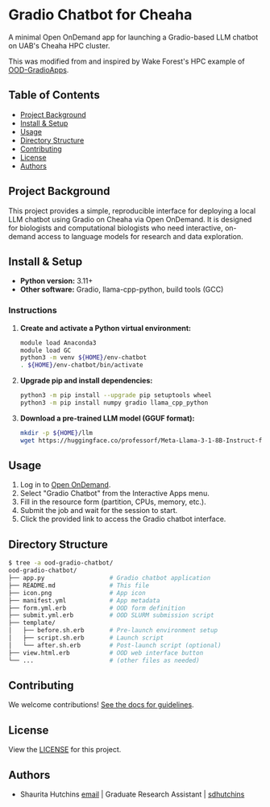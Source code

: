 # Gradio Chatbot for Cheaha

A minimal Open OnDemand app for launching a Gradio-based LLM chatbot on UAB's Cheaha HPC cluster.

This was modified from and inspired by Wake Forest's HPC example of [OOD-GradioApps](https://github.com/WFU-HPC/OOD-GradioApps/tree/main).

## Table of Contents

- [Project Background](#project-background)
- [Install & Setup](#install--setup)
- [Usage](#usage)
- [Directory Structure](#directory-structure)
- [Contributing](#contributing)
- [License](#license)
- [Authors](#authors)

## Project Background

This project provides a simple, reproducible interface for deploying a local LLM chatbot using Gradio on Cheaha via Open OnDemand. It is designed for biologists and computational biologists who need interactive, on-demand access to language models for research and data exploration.

## Install & Setup

- **Python version:** 3.11+
- **Other software:** Gradio, llama-cpp-python, build tools (GCC)

### Instructions

1. **Create and activate a Python virtual environment:**
   ```sh
   module load Anaconda3
   module load GC
   python3 -m venv ${HOME}/env-chatbot
   . ${HOME}/env-chatbot/bin/activate
   ```
2. **Upgrade pip and install dependencies:**
   ```sh
   python3 -m pip install --upgrade pip setuptools wheel
   python3 -m pip install numpy gradio llama_cpp_python
   ```
3. **Download a pre-trained LLM model (GGUF format):**
   ```sh
   mkdir -p ${HOME}/llm
   wget https://huggingface.co/professorf/Meta-Llama-3-1-8B-Instruct-f16-gguf/resolve/main/llama-3-1-8b-instruct-f16.gguf -O ${HOME}/llm/llama-3-1-8b-instruct-f16.gguf
   ```

## Usage

1. Log in to [Open OnDemand](https://rc.uab.edu/).
2. Select "Gradio Chatbot" from the Interactive Apps menu.
3. Fill in the resource form (partition, CPUs, memory, etc.).
4. Submit the job and wait for the session to start.
5. Click the provided link to access the Gradio chatbot interface.

## Directory Structure

```sh
$ tree -a ood-gradio-chatbot/
ood-gradio-chatbot/
├── app.py                  # Gradio chatbot application
├── README.md               # This file
├── icon.png                # App icon
├── manifest.yml            # App metadata
├── form.yml.erb            # OOD form definition
├── submit.yml.erb          # OOD SLURM submission script
├── template/
│   ├── before.sh.erb       # Pre-launch environment setup
│   ├── script.sh.erb       # Launch script
│   └── after.sh.erb        # Post-launch script (optional)
├── view.html.erb           # OOD web interface button
└── ...                     # (other files as needed)
```

## Contributing

We welcome contributions! [See the docs for guidelines](./CONTRIBUTING.md).

## License

View the [LICENSE](LICENSE) for this project.

## Authors

- Shaurita Hutchins [email](mailto:sdhutchins@uab.edu) | Graduate Research Assistant | [sdhutchins](https://github.com/sdhutchins)
